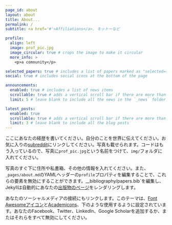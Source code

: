 ```yaml
---
page_id: about
layout: about
title: About...
permalink: /
subtitle: <a href='#'>Affiliations</a>. モットーなど

profile:
  align: left
  image: prof_pic.jpg
  image_circular: true # crops the image to make it circular
  more_info: >
    <p>a comnunity</p>

selected_papers: true # includes a list of papers marked as "selected={true}"
social: true # includes social icons at the bottom of the page

announcements:
  enabled: true # includes a list of news items
  scrollable: true # adds a vertical scroll bar if there are more than 3 news items
  limit: 5 # leave blank to include all the news in the `_news` folder

latest_posts:
  enabled: true
  scrollable: true # adds a vertical scroll bar if there are more than 3 new posts items
  limit: 3 # leave blank to include all the blog posts
---
```


ここにあなたの経歴を書いてください。自分のことを世界に伝えてください。お気に入りの[subreddit](http://reddit.com)にリンクしてください。写真も載せられます。コードはもう入っているので、写真に`prof_pic.jpg`という名前をつけて、`img/`フォルダに入れてください。

写真のすぐ下に住所や私書箱、その他の情報を入れてください。また、`_pages/about.md`のYAMLヘッダーの`profile`プロパティを編集することで、これらの要素を無効にすることができます。__bibliography/papers.bib`を編集し、Jekyllは自動的にあなたの[出版物のページ](/multi-language-al-folio/publications/)をレンダリングします。

あなたのソーシャルメディアの接続にもリンクします。このテーマは、[Font Awesomeアイコン](https://fontawesome.com/)と[Academicons](https://jpswalsh.github.io/academicons/)、下のような使用するように設定されています。あなたのFacebook、Twitter、LinkedIn、Google Scholarを追加するか、またはそれらをすべて無効にしてください。
